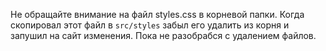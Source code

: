 Не обращайте внимание на файл styles.css в корневой папки. Когда скопировал этот файл в `src/styles` забыл его удалить из корня и запушил на сайт изменения. Пока не разобрабся с удалением файлов.
